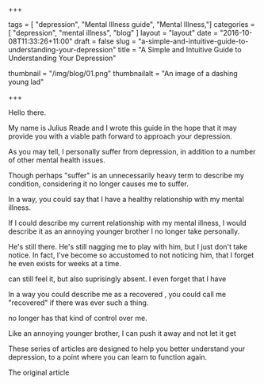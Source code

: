 +++

tags = [ "depression", "Mental Illness guide", "Mental Illness,"]
categories = [ "depression", "mental illness", "blog" ]
layout = "layout"
date = "2016-10-08T11:33:26+11:00"
draft = false
slug = "a-simple-and-intuitive-guide-to-understanding-your-depression"
title = "A Simple and Intuitive Guide to Understanding Your Depression"

thumbnail = "/img/blog/01.png"
thumbnailalt = "An image of a dashing young lad"

+++

Hello there.

My name is Julius Reade and I wrote this guide in the hope that it may provide you with a viable path forward to approach your depression. 

As you may tell, I personally suffer from depression, in addition to a number of other mental health issues.

Though perhaps "suffer" is an unnecessarily heavy term to describe my condition, considering it no longer causes me to suffer.

In a way, you could say that I have a healthy relationship with my mental illness.

If I could describe my current relationship with my mental illness, I would describe it as an annoying younger brother I no longer take personally.

He's still there. He's still nagging me to play with him, but I just don't take notice. In fact, I've become so accustomed to not noticing him, that I forget he even exists for weeks at a time. 





 can still feel it, but also suprisingly absent. I even forget that I have 



In a way you could describe me as a recovered , you could call me "recovered" if there was ever such a thing. 

no longer has that kind of control over me.

Like an annoying younger brother, I can push it away and not let it get 


These series of articles are designed to help you better understand your depression, to a point where you can learn to function again. 



The original article 


